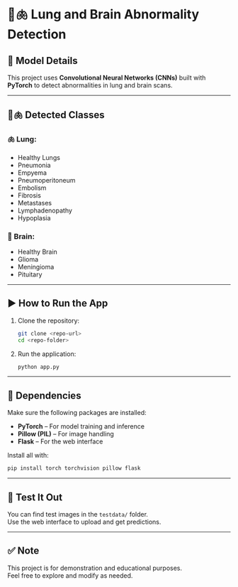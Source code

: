 # 🧠🫁 Lung and Brain Abnormality Detection

## 📌 Model Details
This project uses **Convolutional Neural Networks (CNNs)** built with **PyTorch** to detect abnormalities in lung and brain scans.

---

## 🧠🫁 Detected Classes

### 🫁 Lung:
- Healthy Lungs  
- Pneumonia  
- Empyema  
- Pneumoperitoneum  
- Embolism  
- Fibrosis  
- Metastases  
- Lymphadenopathy  
- Hypoplasia  

### 🧠 Brain:
- Healthy Brain  
- Glioma  
- Meningioma  
- Pituitary  

---

## ▶️ How to Run the App

1. Clone the repository:
   ```bash
   git clone <repo-url>
   cd <repo-folder>
   ```

2. Run the application:
   ```bash
   python app.py
   ```

---

## 🧩 Dependencies

Make sure the following packages are installed:

- **PyTorch** – For model training and inference  
- **Pillow (PIL)** – For image handling  
- **Flask** – For the web interface  

Install all with:

```bash
pip install torch torchvision pillow flask
```

---

## 🧪 Test It Out

You can find test images in the `testdata/` folder.  
Use the web interface to upload and get predictions.

---

## ✅ Note

This project is for demonstration and educational purposes.  
Feel free to explore and modify as needed.
